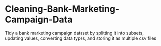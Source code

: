 # Cleaning-Bank-Marketing-Campaign-Data
Tidy a bank marketing campaign dataset by splitting it into subsets, updating values, converting data types, and storing it as multiple csv files
